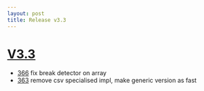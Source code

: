 ```yaml
---
layout: post
title: Release v3.3
---
```


# [V3.3](https://github.com/arnaudroger/SimpleFlatMapper/issues?q=milestone%3A3.3)

* [366](https://github.com/arnaudroger/SimpleFlatMapper/issues/366) fix break detector on array
* [363](https://github.com/arnaudroger/SimpleFlatMapper/issues/363) remove csv specialised impl, make generic version as fast


